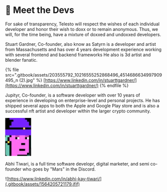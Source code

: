 # 🤝 Meet the Devs

For sake of transparency, Telesto will respect the wishes of each individual developer and honor their wish to doxx or to remain anonymous. Thus, we will, for the time being, have a mixture of doxxed and undoxxed developers.

Stuart Gardner, Co-founder, also know as Satyrn is a developer and artist from Massachusetts and has over 4 years development experience working with several frontend and backend frameworks He also is 3d artist and blender fanatic.&#x20;

{% file src=".gitbook/assets/203555792_10216555252868496_4514686634997909495_n (2).jpg" %}
[https://www.linkedin.com/in/stuarttgardner/](https://www.linkedin.com/in/stuarttgardner/)
{% endfile %}



Jupityr, Co-founder, is a software developer with over 10 years of experience in developing on enterprise-level and personal projects. He has shipped several apps to both the Apple and Google Play store and is also a successful nft artist and developer within the larger crypto community.

![](.gitbook/assets/jupiter.jpg)



Abhi Tiwari, is a full time software developr, digital marketer, and semi co-founder who goes by "Mars" in the Discord.

![https://www.linkedin.com/in/abhi-kay-tiwari/](.gitbook/assets/1564205721179.jfif)



